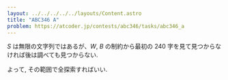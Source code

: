```yaml
---
layout: ../../../../../layouts/Content.astro
title: "ABC346 A"
problem: https://atcoder.jp/contests/abc346/tasks/abc346_a
---
```

$S$ は無限の文字列ではあるが、$W$, $B$ の制約から最初の $240$ 字を見て見つからなければ後は調べても見つからない.

よって, その範囲で全探索すればいい.
